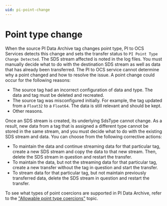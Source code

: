 ```yaml
---
uid: pi-point-change
---
```


# Point type change

When the source PI Data Archive tag changes point type, PI to OCS Services detects this change and sets the transfer status to `PI Point Type Change Detected`. The SDS stream affected is noted in the log files. You must manually decide what to do with the destination SDS stream as well as data that has already been transferred. The PI to OCS service cannot determine why a point changed and how to resolve the issue. A point change could occur for the following reasons:

* The source tag had an incorrect configuration of data and type. The data and tag must be deleted and recreated.
* The source tag was misconfigured initially. For example, the tag updated from a `Float32` to a `Float64`. The data is still relevant and should be kept.
* Other reasons.
<!--Angela Flores 6/28/21 This list is oddly specific. Also, what is PI to OCS Services? And PI to OCS service? This topic still needs work. -->

Once an SDS stream is created, its underlying SdsType cannot change. As a result, new data from a tag that is assigned a different type cannot be stored in the same stream, and you must decide what to do with the existing SDS stream and data. You can choose from the following corrective actions:

* To maintain the data and continue streaming data for that particular tag, create a new SDS stream and copy the data to that new stream. Then, delete the SDS stream in question and restart the transfer.
* To maintain the data, but not the streaming data for that particular tag, create a new transfer without the tag in question and start the transfer. 
* To stream data for that particular tag, but not maintain previously transferred data, delete the SDS stream in question and restart the transfer.

To see what types of point coercions are supported in PI Data Archive, refer to the ["Allowable point type coercions"](https://docs.osisoft.com/bundle/pi-server/page/allowable-point-type-coercions.html) topic.<!--Angela Flores 6/28/21 should that be "coercions" or "conversions"? -->
